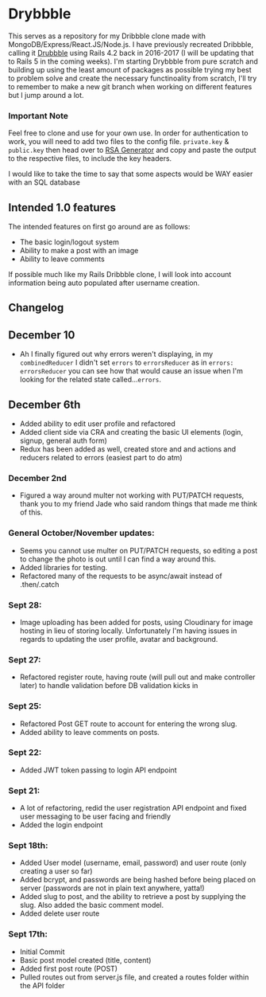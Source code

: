 # Drybbble

This serves as a repository for my Dribbble clone made with MongoDB/Express/React.JS/Node.js. I have previously recreated Dribbble, calling it [Drubbble](https://github.com/diope/drubbble) using Rails 4.2 back in 2016-2017 (I will be updating that to Rails 5 in the coming weeks). I'm starting Drybbble from pure scratch and building up using the least amount of packages as possible trying my best to problem solve and create the necessary functinoality from scratch, I'll try to remember to make a new git branch when working on different features but I jump around a lot. 

### Important Note
Feel free to clone and use for your own use. In order for authentication to work, you will need to add two files to the config file. `private.key` & `public.key` then head over to [RSA Generator](http://travistidwell.com/jsencrypt/demo/) and copy and paste the output to the respective files, to include the key headers.

I would like to take the time to say that some aspects would be WAY easier with an SQL database

## Intended 1.0 features

The intended features on first go around are as follows:
  - The basic login/logout system
  - Ability to make a post with an image
  - Ability to leave comments

If possible much like my Rails Dribbble clone, I will look into account information being auto populated after username creation.

## Changelog

## December 10
* Ah I finally figured out why errors weren't displaying, in my `combinedReducer` I didn't set `errors` to `errorsReducer` as in `errors: errorsReducer` you can see how that would cause an issue when I'm looking for the related state called...`errors`.

## December 6th
* Added ability to edit user profile and refactored
* Added client side via CRA and creating the basic UI elements (login, signup, general auth form)
* Redux has been added as well, created store and and actions and reducers related to errors (easiest part to do atm)

### December 2nd
* Figured a way around multer not working with PUT/PATCH requests, thank you to my friend Jade who said random things that made me think of this.

### General October/November updates:
* Seems you cannot use multer on PUT/PATCH requests, so editing a post to change the photo is out until I can find a way around this.
* Added libraries for testing.
* Refactored many of the requests to be async/await instead of .then/.catch

### Sept 28:
* Image uploading has been added for posts, using Cloudinary for image hosting in lieu of storing locally. Unfortunately I'm having issues in regards to updating the user profile, avatar and background. 


### Sept 27:
* Refactored register route, having route (will pull out and make controller later) to handle validation before DB validation kicks in

### Sept 25:
* Refactored Post GET route to account for entering the wrong slug.
* Added ability to leave comments on posts.

### Sept 22:
* Added JWT token passing to login API endpoint

### Sept 21:
* A lot of refactoring, redid the user registration API endpoint and fixed user messaging to be user facing and friendly
* Added the login endpoint

### Sept 18th:
* Added User model (username, email, password) and user route (only creating a user so far)
* Added bcrypt, and passwords are being hashed before being placed on server (passwords are not in plain text anywhere, yatta!)
* Added slug to post, and the ability to retrieve a post by supplying the slug. Also added the basic comment model.
* Added delete user route

### Sept 17th:
* Initial Commit
* Basic post model created (title, content)
* Added first post route (POST)
* Pulled routes out from server.js file, and created a routes folder within the API folder



